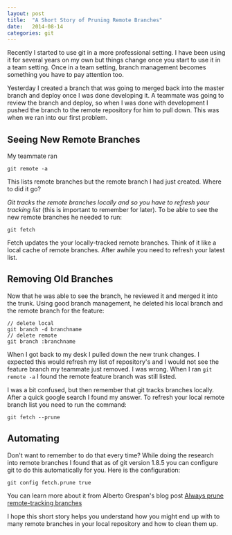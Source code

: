 ```yaml
---
layout: post
title:  "A Short Story of Pruning Remote Branches"
date:   2014-08-14
categories: git
---
```


Recently I started to use git in a more professional setting.  I have been using it for several years on my own but things change once you start to use it in a team setting.  Once in a team setting, branch management becomes something you have to pay attention too. 

Yesterday I created a branch that was going to merged back into the master branch and deploy once I was done developing it.  A teammate was going to review the branch and deploy, so when I was done with development I pushed the branch to the remote repository for him to pull down. This was when we ran into our first problem.  

## Seeing New Remote Branches
My teammate  ran 

```git remote -a``` 

This lists remote branches but the remote branch I had just created.  Where to did it go?

*Git tracks the remote branches locally and so you have to refresh your tracking list* (this is important to remember for later).  To be able to see the new remote branches he needed to run:

 ```git fetch```

Fetch updates the your locally-tracked remote branches.  Think of it like a local cache of remote branches.  After awhile you need to refresh your latest list.

##  Removing Old Branches
Now that he was able to see the branch, he reviewed it and merged it into the trunk. Using good branch management, he deleted his local branch and the remote branch for the feature:

```
// delete local
git branch -d branchname 
// delete remote
git branch :branchname
```

When I got back to my desk I pulled down the new trunk changes.  I expected this would refresh my list of repository's and I would not see the feature branch my teammate just removed.  I was wrong.  When I ran ```git remote -a```  I found the remote feature branch was still listed.  

I was a bit confused, but then remember that git tracks branches locally.  After a quick google search I found my answer.  To refresh your local remote branch list you need to run the command: 

```git fetch --prune```

## Automating
Don't want to remember to do that every time? While doing the research into remote branches I found that as of git version 1.8.5 you can configure git to do this automatically for you. Here is the configuration:

```
git config fetch.prune true
```

You can learn more about it from Alberto Grespan's blog post [Always prune remote-tracking branches](http://albertogrespan.com/blog/always-prune-remote-tracking-branches/)

I hope this short story helps you understand how you might end up with to many remote branches in your local repository and how to clean them up.


